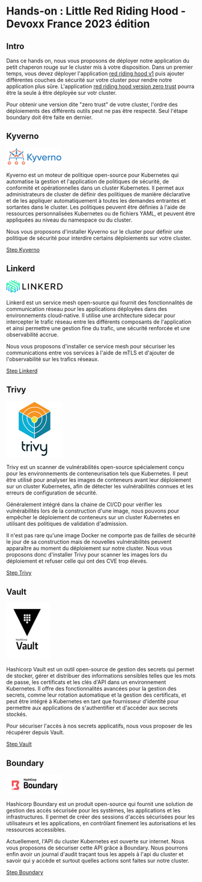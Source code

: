 # Hands-on : Little Red Riding Hood - Devoxx France 2023 édition

## Intro

Dans ce hands on, nous vous proposons de déployer notre application du petit chaperon rouge sur le cluster mis à votre
disposition. Dans un premier temps, vous devez déployer l'application [red riding hood v1](01-red-riding-hood-v1) puis
ajouter différentes couches de sécurité sur votre cluster pour rendre notre application plus sûre. L'application
[red riding hood version zero trust](02-red-riding-hood-zero-trust) pourra être la seule à être déployée sur votr
cluster.

Pour obtenir une version dite "zero trust" de votre cluster, l'ordre des déploiements des différents outils peut ne pas
être respecté. Seul l'étape boundary doit être faite en dernier.

## Kyverno
![Kyverno](images/kyverno_logo.png)

Kyverno est un moteur de politique open-source pour Kubernetes qui automatise la gestion et l'application de politiques
de sécurité, de conformité et opérationnelles dans un cluster Kubernetes. Il permet aux administrateurs de cluster de
définir des politiques de manière déclarative et de les appliquer automatiquement à toutes les demandes entrantes et
sortantes dans le cluster. Les politiques peuvent être définies à l'aide de ressources personnalisées Kubernetes ou
de fichiers YAML, et peuvent être appliquées au niveau du namespace ou du cluster.

Nous vous proposons d'installer Kyverno sur le cluster pour définir une politique de sécurité pour interdire certains
déploiements sur votre cluster.

[Step Kyverno](00-preconfig/01-kyverno)

## Linkerd

![Linkerd](images/linkerd_logo.png)

Linkerd est un service mesh open-source qui fournit des fonctionnalités de communication réseau pour les applications
déployées dans des environnements cloud-native. Il utilise une architecture sidecar pour intercepter le trafic réseau
entre les différents composants de l'application et ainsi permettre une gestion fine du trafic, une sécurité renforcée
et une observabilité accrue.

Nous vous proposons d'installer ce service mesh pour sécuriser les communications entre vos services à l'aide de mTLS
et d'ajouter de l'observabilité sur les trafics réseaux.

[Step Linkerd](00-preconfig/06-linkerd)

## Trivy
![Trivy](images/Trivy_logo.png)

Trivy est un scanner de vulnérabilités open-source spécialement conçu pour les environnements de conteneurisation
tels que Kubernetes. Il peut être utilisé pour analyser les images de conteneurs avant leur déploiement sur un
cluster Kubernetes, afin de détecter les vulnérabilités connues et les erreurs de configuration de sécurité.

Généralement intégré dans la chaine de CI/CD pour vérifier les vulnérabilités lors de la construction d'une image, nous
pouvons pour empêcher le déploiement de conteneurs sur un cluster Kubernetes en utilisant des politiques de validation
d'admission. 

Il n'est pas rare qu'une image Docker ne comporte pas de failles de sécurité le jour de sa construction
mais de nouvelles vulnérabilités peuvent apparaître au moment du déploiement sur notre cluster. Nous vous proposons donc
d'installer Trivy pour scanner les images lors du déploiement et refuser celle qui ont des CVE trop élevés.

[Step Trivy](00-preconfig/02-trivy-scanner)

## Vault
![Vault](images/Vault_logo.png)

Hashicorp Vault est un outil open-source de gestion des secrets qui permet de stocker, gérer et distribuer des 
informations sensibles telles que les mots de passe, les certificats et les clés d'API dans un environnement Kubernetes.
Il offre des fonctionnalités avancées pour la gestion des secrets, comme leur rotation automatique et la gestion 
des certificats, et peut être intégré à Kubernetes en tant que fournisseur d'identité pour permettre aux applications de
s'authentifier et d'accéder aux secrets stockés.

Pour sécuriser l'accès à nos secrets applicatifs, nous vous proposer de les récupérer depuis Vault.

[Step Vault](00-preconfig/03-vault)

## Boundary

![Boundary](images/boundary_logo.png)

Hashicorp Boundary est un produit open-source qui fournit une solution de gestion des accès sécurisée pour les systèmes,
les applications et les infrastructures. Il permet de créer des sessions d'accès sécurisées pour les utilisateurs et 
les applications, en contrôlant finement les autorisations et les ressources accessibles.

Actuellement, l'API du cluster Kubernetes est ouverte sur internet. Nous vous proposons de sécuriser cette API
grâce à Boundary. Nous pourrons enfin avoir un journal d'audit traçant tous les appels à l'api du cluster et savoir
qui y accède et surtout quelles actions sont faites sur notre cluster.

[Step Boundary](00-preconfig/04-boundary)